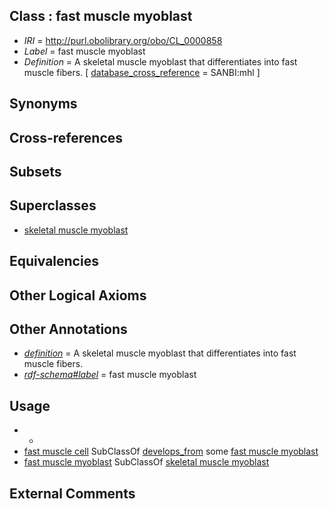 
## Class : fast muscle myoblast

 * *IRI* = http://purl.obolibrary.org/obo/CL_0000858
 * *Label* = fast muscle myoblast
 * *Definition* = A skeletal muscle myoblast that differentiates into fast muscle fibers. [ [database_cross_reference](../../ef/oboInOwl#hasDbXref.md) = SANBI:mhl ]

## Synonyms


## Cross-references


## Subsets


## Superclasses

 * [skeletal muscle myoblast](../../CL/15/CL_0000515.md)

## Equivalencies


## Other Logical Axioms


## Other Annotations

 * *[definition](../../IAO/15/IAO_0000115.md)* = A skeletal muscle myoblast that differentiates into fast muscle fibers.
 * *[rdf-schema#label](../../el/rdf-schema#label.md)* = fast muscle myoblast

## Usage

 * -
 * [fast muscle cell](../../CL/90/CL_0000190.md) SubClassOf [develops_from](../../RO/02/RO_0002202.md) some [fast muscle myoblast](../../CL/58/CL_0000858.md)
 * [fast muscle myoblast](../../CL/58/CL_0000858.md) SubClassOf [skeletal muscle myoblast](../../CL/15/CL_0000515.md)

## External Comments


